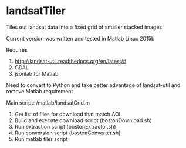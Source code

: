 # landsatTiler
Tiles out landsat data into a fixed grid of smaller stacked images

Current version was written and tested in Matlab Linux 2015b

Requires
1. http://landsat-util.readthedocs.org/en/latest/#
2. GDAL
3. jsonlab for Matlab

Need to convert to Python and take better advantage of landsat-util and remove Matlab requirement

Main script: /matlab/landsatGrid.m

1. Get list of files for download that match AOI
2. Build and execute download script (bostonDownload.sh)
3. Run extraction script (bostonExtractor.sh)
4. Run conversion script (bostonConverter.sh)
5. Run matlab tiler script
